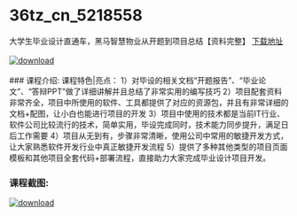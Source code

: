 # 36tz_cn_5218558
大学生毕业设计直通车，黑马智慧物业从开题到项目总结【资料完整】
[下载地址](http://www.36tz.cn/article/5218558 "下载地址")
<br/></br>[![download](http://36tz.cn/muke_img/2021_02_1-72.png "下载地址")](http://www.36tz.cn/article/5218558 "下载地址")
<br/></br>### 课程介绍:
课程特色|亮点：
1）对毕设的相关文档“开题报告”、“毕业论文”、“答辩PPT”做了详细讲解并且总结了非常实用的编写技巧
2）项目配套资料非常齐全，项目中所使用的软件、工具都提供了对应的资源包，并且有非常详细的文档+配图，让小白也能进行项目的开发
3）项目中使用的技术都是当前IT行业、软件公司比较流行的技术，简单实用，毕设完成同时，技术能力同步提升，满足日后工作需要
4）项目从无到有，步骤非常清晰，使用公司中常用的敏捷开发方式，让大家熟悉软件开发行业中真正敏捷开发流程
5）提供了多种其他类型的项目页面模板和其他项目全套代码+部署流程，直接助力大家完成毕业设计项目开发。

### 课程截图:
[![download](http://36tz.cn/muke_img/2021_02_2-76.png "下载地址")](http://www.36tz.cn/article/5218558 "下载地址")
